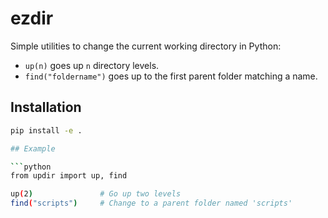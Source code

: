 # ezdir

Simple utilities to change the current working directory in Python:

- `up(n)` goes up `n` directory levels.
- `find("foldername")` goes up to the first parent folder matching a name.

## Installation

```bash
pip install -e .

## Example

```python
from updir import up, find

up(2)               # Go up two levels
find("scripts")     # Change to a parent folder named 'scripts'
```
